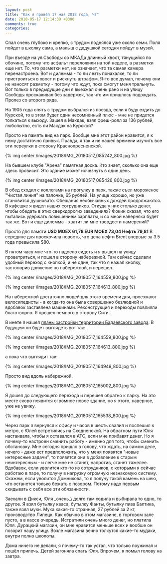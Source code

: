 ```yaml
---
layout: post
title: "Как я провёл 17 мая 2018 года, Чт"
date: 2018-05-17 12:14:39 +0300
comments: true
categories: 
---
```

Спал очень глубоко и крепко, с трудом поднялся уже около семи. Поля пойдет в школку сама, а малыш с дедушкой сегодня пойдут в музей.

При въезде на ул.Свободы со МКАДа длинный хвост, тянущийся по обочине, потому что асфальт переложили на той неделе, а разметки еще нет. То, что разметки нет, не означает, что та самая камера перенастроена. Вот и дилемма - то ли лезть понахалке, то ли пристроиться в хвост и рискнуть штрафом. Я-то все думал, почему они не наносят разметку - потому что ждут, пока смогут меня тральнуть. Вот только в предыдущие дни я выезжал очень рано и на улицу Свободы проскакивал без задержек, так что им пришлось подождать. Пролез со второго ряда. 

На 1905 года опять с трудом выбрался из поезда, если я буду ездить до Курской, то в этом будет один несомненный плюс - мне не придется толкаться к выходу. Зашел в Макдак, взял фреш-ролл за 136 рублей, любопытно, есть ли Макдак на Курской?

Просто на память вид на парк. Вообще мне этот район нравится, я к нему достаточно привык. Правда, я так и не нашел времени изучить все эти переулки в сторону Краснопресненской.

{% img center /images/2018/IMG_20180517_085242_800.jpg %}

На бывшем клубе "Арена" памятная доска. Кто знает, сколько она еще здесь провисит. Это здание может исчезнуть в один день.

{% img center /images/2018/IMG_20180517_085426_800.jpg %}

В обед сходил с коллегами на прогулку в парк, также съел мороженое "Чистая линия" на палочке, 65 рублей. На улице хорошо, но уже становится душновато. Обещания необычайных дождей продолжаются. В кафешке я видел наших сотрудников. Откуда у них столько денег, чтобы обедать в этих сверхдорогих заведениях? Фокин сказал, что его пытались удержать повышением зарплаты, и со мной наверняка будет так же. Вот и еще дилемма - хватит ли мне твердости намерений?

Просто для памяти **USD MOEX 61,78 EUR MOEX 73,04 Нефть 79,81** В середине дня проскочила новость, что цена нефти Brent впервые за 3.5 года превысила $80.

В пятом часу мне что-то надоело сидеть и я вышел на улицу проветриться, и пошел в сторону набережной. Там сейчас сделали удобный переход с кнопкой, и не один, так что я нажал кнопку, застопорив движение по набережной, и перешел.

{% img center /images/2018/IMG_20180517_164559_800.jpg %}

{% img center /images/2018/IMG_20180517_164613_800.jpg %}

На набережной достаточно людей для этого времени дня, проезжают велосипедисты - а когда-то она была совершенно безлюдной и вдобавок заставлена машинами. Реконструкция и переходы повлияли благотворно. Я прошел немного в сторону Сити. 

В инете я нашел [планы застройки территории Бадаевского завода](https://stroi.mos.ru/articles/kontsieptsiia-razvitiia-badaievskogho-pivovariennogho-zavoda). В будущем он будет выглядеть вот так:

{% img center /images/2018/IMG_20180517_164559_800.jpg %}

{% img center /images/2018/IMG_20180517_164613_800.jpg %}

а пока что выглядит так:

{% img center /images/2018/IMG_20180517_164949_800.jpg %}

Просто вид вдоль набережной.

{% img center /images/2018/IMG_20180517_165002_800.jpg %}

Я дошел до следующего перехода и перешел обратно к парку. На это месте скоро появится огромное новое здание, но я этого, наверное, уже не увижу.

{% img center /images/2018/IMG_20180517_165538_800.jpg %}

Через парк я вернулся к офису и часов в шесть свалил и поспешил к метро, с Юлей встретились на Сходненской. На обратном пути Юля настаивала, чтобы я оставался в АТС, если мне прибавят денег. Но я почему-то настроен сменить работу - именно для того, чтобы сменить обстановку. Мне сегодня пришло в голову, что ждать, на самом деле, нечего - даже ест предположить, что у меня появятся "новые интересные задачи", то появятся они в добавление к старым неинтересным - и легче мне не станет, напротив, станет тяжелее. Вдобавок, если уволится кто-то из сотрудников, с которыми я сейчас работаю в паре, то получу в нагрузку огромную незнакомую систему. Скажем, если уволится Домникова, то я получу такой камень на шею, что останется только бежать с позором. Потому надо первым скидывать с себя все эти обязанности.

Заехали в Дикси, Юля \_очень_\ долго там ходила и выбирала то одно, то другое. Я взял бутылку кваса, бутылку Фанты, бутылку пива Балтика, также взял муки. Мука какая-то странная, 27 рублей за 2 кг, производство Липецк. Как обычно в этом магазине, в торговом зале пусто, а в кассе очередь. Истратили очень много денег, но платила Юля. Дурацкий магазин, он мне нравится меньше всех и вообше он позорит нашу улицу. Возле магазина вечно толкутся какие-то мудаки, внутри полно школоты.

Дома ничего не делали, я почему-то так устал, что только поужинал и пошёл прилечь. Детей загоняла спать Юля. Впрочем, я помыл голову на завтра.